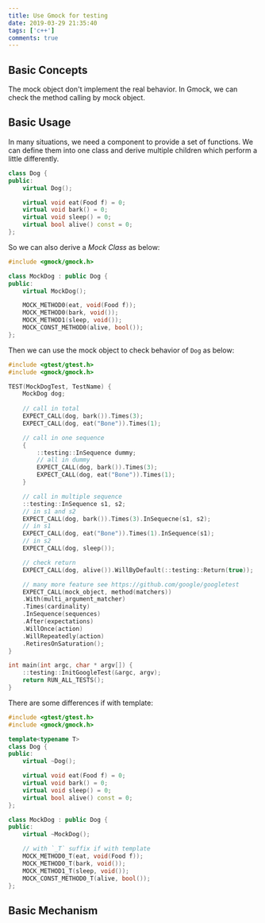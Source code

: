 ```yaml
---
title: Use Gmock for testing
date: 2019-03-29 21:35:40
tags: ['c++']
comments: true
---
```


## Basic Concepts

The mock object don't implement the real behavior. In Gmock, we can check the method calling by mock object.

## Basic Usage

In many situations, we need a component to provide a set of functions. We can define them into one class and derive multiple children which perform a little differently.

```c++
class Dog {
public:
    virtual Dog();

    virtual void eat(Food f) = 0;
    virtual void bark() = 0;
    virtual void sleep() = 0;
    virtual bool alive() const = 0;
};
```

So we can also derive a *Mock Class* as below:

```c++
#include <gmock/gmock.h>

class MockDog : public Dog {
public:
    virtual MockDog();

    MOCK_METHOD0(eat, void(Food f));
    MOCK_METHOD0(bark, void());
    MOCK_METHOD1(sleep, void());
    MOCK_CONST_METHOD0(alive, bool());
};
```

Then we can use the mock object to check behavior of `Dog` as below:

```c++
#include <gtest/gtest.h>
#include <gmock/gmock.h>

TEST(MockDogTest, TestName) {
    MockDog dog;
    
    // call in total
    EXPECT_CALL(dog, bark()).Times(3);
    EXPECT_CALL(dog, eat("Bone")).Times(1);

    // call in one sequence 
    {
        ::testing::InSequence dummy;
        // all in dummy
        EXPECT_CALL(dog, bark()).Times(3);
        EXPECT_CALL(dog, eat("Bone")).Times(1);
    }

    // call in multiple sequence
    ::testing::InSequence s1, s2;
    // in s1 and s2
    EXPECT_CALL(dog, bark()).Times(3).InSequecne(s1, s2);
    // in s1
    EXPECT_CALL(dog, eat("Bone")).Times(1).InSequence(s1);
    // in s2
    EXPECT_CALL(dog, sleep());

    // check return
    EXPECT_CALL(dog, alive()).WillByDefault(::testing::Return(true));

    // many more feature see https://github.com/google/googletest
    EXPECT_CALL(mock_object, method(matchers))
    .With(multi_argument_matcher)
    .Times(cardinality)
    .InSequence(sequences)
    .After(expectations)
    .WillOnce(action)
    .WillRepeatedly(action)
    .RetiresOnSaturation();
}

int main(int argc, char * argv[]) {
    ::testing::InitGoogleTest(&argc, argv);
    return RUN_ALL_TESTS();
}
```

There are some differences if with template:

```c++
#include <gtest/gtest.h>
#include <gmock/gmock.h>

template<typename T>
class Dog {
public:
    virtual ~Dog();

    virtual void eat(Food f) = 0;
    virtual void bark() = 0;
    virtual void sleep() = 0;
    virtual bool alive() const = 0;
};

class MockDog : public Dog {
public:
    virtual ~MockDog();

    // with `_T` suffix if with template
    MOCK_METHOD0_T(eat, void(Food f));
    MOCK_METHOD0_T(bark, void());
    MOCK_METHOD1_T(sleep, void());
    MOCK_CONST_METHOD0_T(alive, bool());
};
```

## Basic Mechanism



